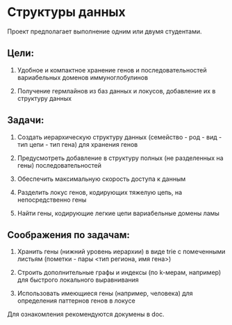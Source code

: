 Структуры данных
================


Проект предполагает выполнение одним или двумя студентами.


Цели:
-----

1. Удобное и компактное хранение генов и последовательностей вариабельных доменов иммуноглобулинов

2. Получение гермлайнов из баз данных и локусов, добавление их в структуру данных


Задачи:
-------

1. Создать иерархическую структуру данных (семейство - род - вид - тип цепи - тип гена) для хранения генов

2. Предусмотреть добавление в структуру полных (не разделенных на гены) последовательностей

3. Обеспечить максимальную скорость доступа к данным

4. Разделить локус генов, кодирующих тяжелую цепь, на непосредственно гены

5. Найти гены, кодирующие легкие цепи вариабельные домены ламы


Соображения по задачам:
-----------------------

1. Хранить гены (нижний уровень иерархии) в виде trie с помеченными листьям (пометки - пары <тип региона, имя гена>)

2. Строить дополнительные графы и индексы (по k-мерам, например) для быстрого локального выравнивания

3. Использовать имеющиеся гены (например, человека) для определения паттернов генов в локусе


Для ознакомления рекомендуются докумены в doc.
